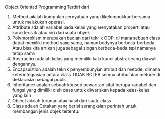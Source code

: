 Object Oriented Programming
Terdiri dari
1. Method adalah kumpulan pernyataan yang dikelompokkan bersama untuk melakukan operasi.
2. Attribute adalah variabel pada kelas yang menyatakan properti atau karakteristik atau ciri dari suatu obyek
3. Polymorphism merupakan bagian dari teknik OOP, di mana sebuah class dapat memiliki method yang sama, namun bodynya berbeda-berbeda. Atau bisa kita artikan juga sebagai slogan berbeda-beda tapi namanya tetap sama
4. Abstraction adalah kelas yang memiliki kata kunci abstrak yang diawali dengannya.
5. Encapsulation adalah teknik penyembunyian atribut dan metode, dimana keterintegrasian antara class TIDAK BOLEH semua atribut dan metode di deklarasian sebagai public
6. Inheritance adalah sebuah konsep pewarisan sifat berupa variabel dan fungsi yang dimiliki oleh class untuk diwariskan kepada kelas-kelas yang lain
7. Object adalah turunan atau hasil dari suatu class
8. Class adalah Cetakan yang berisi serangkaian perintah untuk membangun jenis objek tertentu.